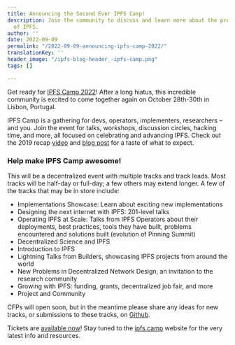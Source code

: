 ```yaml
---
title: Announcing the Second Ever IPFS Camp!
description: Join the community to discuss and learn more about the present and future
  of IPFS.
author: ''
date: 2022-09-09
permalink: "/2022-09-09-announcing-ipfs-camp-2022/"
translationKey: ''
header_image: "/ipfs-blog-header_-ipfs-camp.png"
tags: []

---
```

Get ready for [IPFS Camp 2022](https://2022.ipfs.camp/)! After a long hiatus, this incredible community is excited to come together again on October 28th-30th in Lisbon, Portugal.

IPFS Camp is a gathering for devs, operators, implementers, researchers – and you. Join the event for talks, workshops, discussion circles, hacking time, and more, all focused on celebrating and advancing IPFS. Check out the 2019 recap [video](https://www.youtube.com/watch?v=kc_dxO-V8YM) and [blog post](https://blog.ipfs.tech/2019-07-08-ipfs-camp-recap/) for a taste of what to expect.

### **Help make IPFS Camp awesome!**

This will be a decentralized event with multiple tracks and track leads. Most tracks will be half-day or full-day; a few others may extend longer. A few of the tracks that may be in store include:

* Implementations Showcase: Learn about exciting new implementations
* Designing the next internet with IPFS: 201-level talks
* Operating IPFS at Scale: Talks from IPFS Operators about their deployments, best practices, tools they have built, problems encountered and solutions built (evolution of Pinning Summit)
* Decentralized Science and IPFS
* Introduction to IPFS
* Lightning Talks from Builders, showcasing IPFS projects from around the world
* New Problems in Decentralized Network Design, an invitation to the research community
* Growing with IPFS: funding, grants, decentralized job fair, and more
* Project and Community

CFPs will open soon, but in the meantime please share any ideas for new tracks, or submissions to these tracks, on [Github](https://discuss.ipfs.tech/t/announcing-the-second-ever-ipfs-camp-oct-28-30-2022/15078).

Tickets are [available now](https://2022.ipfs.camp/)! Stay tuned to the [ipfs.camp](https://ipfs.camp/) website for the very latest info and resources.